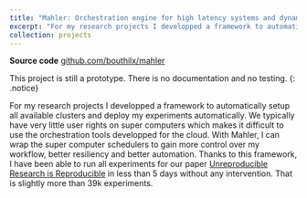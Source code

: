 ```yaml
---
title: "Mahler: Orchestration engine for high latency systems and dynamic workflows"
excerpt: "For my research projects I developped a framework to automatically setup all available clusters and deploy my experiments automatically. With Mahler, I can wrap the super computer schedulers to gain more control over my workflow, better resiliency and better automation."
collection: projects
---
```


<b>Source code</b> [github.com/bouthilx/mahler](https://github.com/bouthilx/mahler)

This project is still a prototype. There is no documentation and no testing.
{: .notice}

For my research projects I developped a framework to automatically setup all available clusters and 
deploy my experiments automatically. We typically have very little user rights on super computers
which makes it difficult to use the orchestration tools developped for the cloud. With Mahler, I can
wrap the super computer schedulers to gain more control over my workflow, better resiliency and
better automation. Thanks to this framework, I have been able to run all experiments for our paper
[Unreproducible Research is Reproducible](/publication/2019-05-24-unreproducible-research) in less
than 5 days without any intervention. That is slightly more than 39k experiments.




